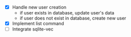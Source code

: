 - [x] Handle new user creation
    - if user exists in database, update user's data
    - if user does not exist in database, create new user
- [x] Implement list command
- [ ] Integrate sqlite-vec